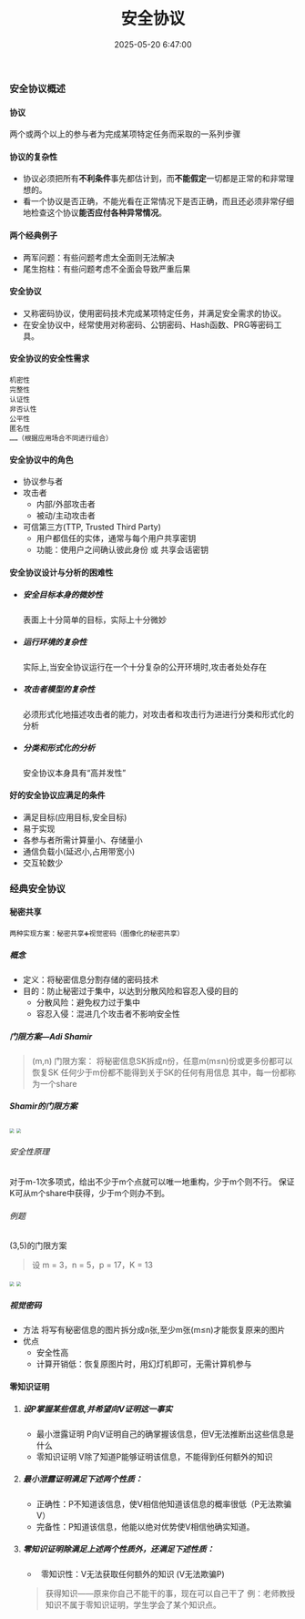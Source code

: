 ﻿---
title: 安全协议
date: 2025-05-20 6:47:00
tags: [密码学，笔记]
categories: [密码学]
---
### 安全协议概述
#### 协议
   两个或两个以上的参与者为完成某项特定任务而采取的一系列步骤
#### 协议的复杂性
   - 协议必须把所有**不利条件**事先都估计到，而**不能假定**一切都是正常的和非常理想的。 
   - 看一个协议是否正确，不能光看在正常情况下是否正确，而且还必须非常仔细地检查这个协议**能否应付各种异常情况**。
#### 两个经典例子
   - 两军问题：有些问题考虑太全面则无法解决
   - 尾生抱柱：有些问题考虑不全面会导致严重后果
#### 安全协议
   * 又称密码协议，使用密码技术完成某项特定任务，并满足安全需求的协议。 
   * 在安全协议中，经常使用对称密码、公钥密码、Hash函数、PRG等密码工具。
#### 安全协议的安全性需求
   ```
   机密性 
   完整性 
   认证性
   非否认性
   公平性
   匿名性
   ……（根据应用场合不同进行组合）
   ```
#### 安全协议中的角色
   - 协议参与者
   - 攻击者
     - 内部/外部攻击者
     - 被动/主动攻击者
   - 可信第三方(TTP, Trusted Third Party)
     - 用户都信任的实体，通常与每个用户共享密钥
     - 功能：使用户之间确认彼此身份 或 共享会话密钥
#### 安全协议设计与分析的困难性
   * ##### 安全目标本身的微妙性
     表面上十分简单的目标，实际上十分微妙
   * ##### 运行环境的复杂性
     实际上,当安全协议运行在一个十分复杂的公开环境时,攻击者处处存在
   * ##### 攻击者模型的复杂性
     必须形式化地描述攻击者的能力，对攻击者和攻击行为进进行分类和形式化的分析
   * ##### 分类和形式化的分析
     安全协议本身具有“高并发性”
#### 好的安全协议应满足的条件
   - 满足目标(应用目标,安全目标)
   - 易于实现
   - 各参与者所需计算量小、存储量小
   - 通信负载小(延迟小,占用带宽小)
   - 交互轮数少
### 经典安全协议
  ####  秘密共享
    两种实现方案：秘密共享➕视觉密码（图像化的秘密共享）
##### 概念
   - 定义：将秘密信息分割存储的密码技术
   - 目的：防止秘密过于集中，以达到分散风险和容忍入侵的目的
     * 分散风险：避免权力过于集中
     * 容忍入侵：混进几个攻击者不影响安全性
##### 门限方案—Adi Shamir
   > (m,n) 门限方案：
   将秘密信息SK拆成n份，任意m(m≤n)份或更多份都可以恢复SK
   任何少于m份都不能得到关于SK的任何有用信息
   其中，每一份都称为一个share
##### Shamir的门限方案
<img src="/chunk.github.io/images/f1c171a7eeb80296c14073598833cd63.jpg" style="zoom:50%;" />

<img src="/chunk.github.io/images/cea9af653d31cdc69d3049752072d5ad.jpg" style="zoom:50%;" />

###### 安全性原理
  对于m-1次多项式，给出不少于m个点就可以唯一地重构，少于m个则不行。
  保证K可从m个share中获得，少于m个则办不到。

###### 例题
  (3,5)的门限方案
> 设 m = 3，n = 5，p = 17，K = 13
<img src="/chunk.github.io/images/d81e8641b8cd962f951466494f3f56a8.jpg" style="zoom:50%;" />

<img src="/chunk.github.io/images/29f21ffb48236ee040d45644d8667775.jpg" style="zoom:50%;" />

##### 视觉密码
   - 方法
     将写有秘密信息的图片拆分成n张,至少m张(m≤n)才能恢复原来的图片
   - 优点
     * 安全性高
     * 计算开销低：恢复原图片时，用幻灯机即可，无需计算机参与
#### 零知识证明
1. ##### 设P掌握某些信息,并希望向V证明这一事实
   * 最小泄露证明
     P向V证明自己的确掌握该信息，但V无法推断出这些信息是什么
   * 零知识证明
     V除了知道P能够证明该信息，不能得到任何额外的知识
2. ##### 最小泄露证明满足下述两个性质：
   * 正确性：P不知道该信息，使V相信他知道该信息的概率很低（P无法欺骗V）
   * 完备性：P知道该信息，他能以绝对优势使V相信他确实知道。
3. ##### 零知识证明除满足上述两个性质外，还满足下述性质：
   *   零知识性：V无法获取任何额外的知识 (V无法欺骗P)
   > 获得知识——原来你自己不能干的事，现在可以自己干了
   > 例：老师教授知识不属于零知识证明，学生学会了某个知识点。

   
